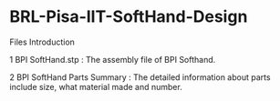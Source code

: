 # BRL-Pisa-IIT-SoftHand-Design
Files Introduction

1 BPI SoftHand.stp : The assembly file of BPI Softhand.

2 BPI SoftHand Parts Summary : The detailed information about parts include size, what material made and number.
